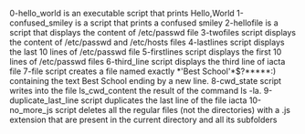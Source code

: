 0-hello_world is an executable script that prints Hello,World
1-confused_smiley is a script that prints a confused smiley
2-hellofile is a script that displays the content of /etc/passwd file
3-twofiles script displays the content of /etc/passwd and /etc/hosts files
4-lastlines script displays the last 10 lines of /etc/passwd file
5-firstlines script displays the first 10 lines of /etc/passwd files
6-third_line script displays the third line of iacta file
7-file script creates a file named exactly \*\'Best School\'\*$\?\*\*\*\*\*:) containing the text Best School ending by a new line.
8-cwd_state script writes into the file ls_cwd_content the result of the command ls -la.
9-duplicate_last_line script duplicates the last line of the file iacta
10-no_more_js script deletes all the regular files (not the directories) with a .js extension that are present in the current directory and all its subfolders
